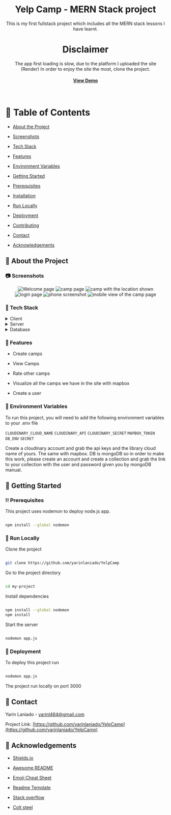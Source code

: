 

<div align="center">

<h1>Yelp Camp - MERN Stack project</h1>

<p>
This is my first fullstack project which includes all the MERN stack lessons I have learnt.

# Disclaimer
The app first loading is slow, due to the platform I uploaded the site (Render)
In order to enjoy the site the most, clone the project.



<h4>

<a href="https://yelpcamp-express.onrender.com/">View Demo</a>


</h4>

</div>

<br />

<!-- Table of Contents -->

#  :notebook_with_decorative_cover: Table of Contents

- [About the Project](#star2-about-the-project)

* [Screenshots](#camera-screenshots)

* [Tech Stack](#space_invader-tech-stack)

* [Features](#dart-features)

* [Environment Variables](#key-environment-variables)

- [Getting Started](#toolbox-getting-started)

* [Prerequisites](#bangbang-prerequisites)

* [Installation](#gear-installation)

* [Run Locally](#running-run-locally)

* [Deployment](#triangular_flag_on_post-deployment)


- [Contributing](#wave-contributing)



- [Contact](#handshake-contact)

- [Acknowledgements](#gem-acknowledgements)

<!-- About the Project -->

##  :star2: About the Project

<!-- Screenshots -->

###  :camera: Screenshots

<div align="center">

<img src="https://i.postimg.cc/52rHQdb1/welcome.jpg" alt="Welcome page" />
<img src="https://i.postimg.cc/pLLGX8X4/camppage.png" alt="camp page" />
<img src="https://i.postimg.cc/SR4V0YvZ/campwithlocation.png" alt="camp with the location shown" />
<img src="https://i.postimg.cc/nhWkFPW9/login.png" alt="login page" />
<img src="https://i.postimg.cc/vm105snv/Screen-Shot-2022-12-14-at-12-24-02.png" alt="phone screenshot" />
<img src="https://i.postimg.cc/7YfwGC6G/mobile-Camp-Page.png" alt="mobile view of the camp page" />



</div>

<!-- TechStack -->

###  :space_invader: Tech Stack

<details>

<summary>Client</summary>

<ul>


<li><a href="https://nextjs.org/">Next.js</a></li>

<li><a href="https://reactjs.org/">React.js</a></li>

<li><a href="https://getbootstrap.com/">Bootsrap </a></li>
</ul>
 
</details>
<details>

<summary>Server</summary>

<ul>

<li><a href="https://expressjs.com/">Express.js</a></li>


</ul>

</details>

<details>

<summary>Database</summary>

<ul>

<li><a href="https://www.mongodb.com/">MongoDB</a></li>

</ul>

</details>



<!-- Features -->

###  :dart: Features

- Create camps

- View Camps

- Rate other camps

- Visualize all the camps we have in the site with mapbox

- Create a user 

<!-- Color Reference -->


<!-- Env Variables -->

###  :key: Environment Variables

To run this project, you will need to add the following environment variables to your .env file

`CLOUDINARY_CLOUD_NAME`
`CLOUDINARY_API`
`CLOUDINARY_SECRET`
`MAPBOX_TOKEN`
`DB_ENV`
`SECRET`

Create a cloudinary account and grab the api keys and the library cloud name of yours.
The same with mapbox.
DB is mongoDB so in order to make this work, please create an account and create a collection and grab the link to your collection with the user and password given you by mongoDB manual.


<!-- Getting Started -->

##  :toolbox: Getting Started

<!-- Prerequisites -->

###  :bangbang: Prerequisites

This project uses nodemon to deploy node.js app.

```bash

npm install --global nodemon

```

<!-- Installation -->





<!-- Run Locally -->

###  :running: Run Locally

Clone the project

```bash

git clone https://github.com/yarinlaniado/YelpCamp

```

Go to the project directory

```bash

cd my-project

```

Install dependencies

```bash

npm install --global nodemon
npm install

```

Start the server

```bash

nodemon app.js

```

<!-- Deployment -->

###  :triangular_flag_on_post: Deployment

To deploy this project run

```bash

nodemon app.js 

```
The project run locally on port 3000






##  :handshake: Contact

Yarin Laniado - yarinl464@gmail.com

Project Link: [https://github.com/yarinlaniado/YelpCamp](https://github.com/yarinlaniado/YelpCamp)

<!-- Acknowledgments -->

##  :gem: Acknowledgements


- [Shields.io](https://shields.io/)

- [Awesome README](https://github.com/matiassingers/awesome-readme)

- [Emoji Cheat Sheet](https://github.com/ikatyang/emoji-cheat-sheet/blob/master/README.md#travel--places)

- [Readme Template](https://github.com/othneildrew/Best-README-Template)

- [Stack overflow](https://stackoverflow.com/)
- [Colt steel](https://www.udemy.com/user/coltsteele/)



